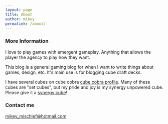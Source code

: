 ```yaml
---
layout: page
title: About
author: mikey
permalink: /about/
---
```


### More Information

I love to play games with emergent gameplay. Anything that allows the player the agency to play how they want.

This blog is a general gaming blog for when I want to write things about games, design, etc. It's main use is for blogging cube draft decks.

I have several cubes on cube cobra [cube cobra profile](https://www.cubecobra.com/user/view/5d64bdf2855d7d4dccba2125 "Follow Me"). Many of these cubes are "set cubes", but my pride and joy is my synergy unpowered cube. Please give it a [synergy cube](https://www.cubecobra.com/cube/list/mischief_unpowered "look")!

### Contact me

[mikey_mischief@hotmail.com](mailto:mikey_mischief@hotmail.com)
